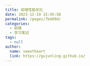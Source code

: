 ```yaml
---
title: 前端性能优化
date: 2023-12-19 15:45:58
permalink: /pages/7bdd9d/
categories: 
  - 前端
  - 学习笔记
tags: 
  - null
author: 
  name: sweetheart
  link: https://gujunling.github.io/
---
```

